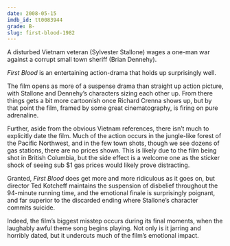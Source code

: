 ```yaml
---
date: 2008-05-15
imdb_id: tt0083944
grade: B-
slug: first-blood-1982
---
```


A disturbed Vietnam veteran (Sylvester Stallone) wages a one-man war against a corrupt small town sheriff (Brian Dennehy).

_First Blood_ is an entertaining action-drama that holds up surprisingly well.

The film opens as more of a suspense drama than straight up action picture, with Stallone and Dennehy’s characters sizing each other up. From there things gets a bit more cartoonish once Richard Crenna shows up, but by that point the film, framed by some great cinematography, is firing on pure adrenaline.

Further, aside from the obvious Vietnam references, there isn’t much to explicitly date the film. Much of the action occurs in the jungle-like forest of the Pacific Northwest, and in the few town shots, though we see dozens of gas stations, there are no prices shown. This is likely due to the film being shot in British Columbia, but the side effect is a welcome one as the sticker shock of seeing sub $1 gas prices would likely prove distracting.

Granted, _First Blood_ does get more and more ridiculous as it goes on, but director Ted Kotcheff maintains the suspension of disbelief throughout the 94-minute running time, and the emotional finale is surprisingly poignant, and far superior to the discarded ending where Stallone’s character commits suicide.

Indeed, the film’s biggest misstep occurs during its final moments, when the laughably awful theme song begins playing. Not only is it jarring and horribly dated, but it undercuts much of the film’s emotional impact.
